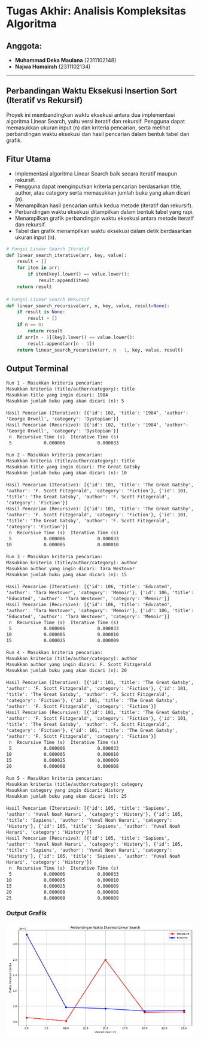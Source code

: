 # Tugas Akhir: Analisis Kompleksitas Algoritma

## Anggota:
- **Muhammad Deka Maulana** (2311102148)
- **Najwa Humairah** (2311102134)

---

## Perbandingan Waktu Eksekusi Insertion Sort (Iteratif vs Rekursif)

Proyek ini membandingkan waktu eksekusi antara dua implementasi algoritma Linear Search, yaitu versi iteratif dan rekursif. Pengguna dapat memasukkan ukuran input (n) dan kriteria pencarian, serta melihat perbandingan waktu eksekusi dan hasil pencarian dalam bentuk tabel dan grafik.

## Fitur Utama
- Implementasi algoritma Linear Search baik secara iteratif maupun rekursif.
- Pengguna dapat menginputkan kriteria pencarian berdasarkan title, author, atau category serta memasukkan jumlah buku yang akan dicari (n).
- Menampilkan hasil pencarian untuk kedua metode (iteratif dan rekursif).
- Perbandingan waktu eksekusi ditampilkan dalam bentuk tabel yang rapi.
- Menampilkan grafik perbandingan waktu eksekusi antara metode iteratif dan rekursif.
- Tabel dan grafik menampilkan waktu eksekusi dalam detik berdasarkan ukuran input (n).


```python
# Fungsi Linear Search Iteratif
def linear_search_iterative(arr, key, value):
    result = []
    for item in arr:
        if item[key].lower() == value.lower():
            result.append(item)
    return result

# Fungsi Linear Search Rekursif
def linear_search_recursive(arr, n, key, value, result=None):
    if result is None:
        result = []
    if n == 0:
        return result
    if arr[n - 1][key].lower() == value.lower():
        result.append(arr[n - 1])
    return linear_search_recursive(arr, n - 1, key, value, result)
```

## Output Terminal

```plaintext
Run 1 - Masukkan kriteria pencarian:
Masukkan kriteria (title/author/category): title
Masukkan title yang ingin dicari: 1984
Masukkan jumlah buku yang akan dicari (n): 5

Hasil Pencarian (Iterative): [{'id': 102, 'title': '1984', 'author': 'George Orwell', 'category': 'Dystopian'}]
Hasil Pencarian (Recursive): [{'id': 102, 'title': '1984', 'author': 'George Orwell', 'category': 'Dystopian'}]
 n  Recursive Time (s)  Iterative Time (s)
 5            0.000006            0.000033

Run 2 - Masukkan kriteria pencarian:
Masukkan kriteria (title/author/category): title
Masukkan title yang ingin dicari: The Great Gatsby
Masukkan jumlah buku yang akan dicari (n): 10

Hasil Pencarian (Iterative): [{'id': 101, 'title': 'The Great Gatsby', 'author': 'F. Scott Fitzgerald', 'category': 'Fiction'}, {'id': 101, 'title': 'The Great Gatsby', 'author': 'F. Scott Fitzgerald', 'category': 'Fiction'}]
Hasil Pencarian (Recursive): [{'id': 101, 'title': 'The Great Gatsby', 'author': 'F. Scott Fitzgerald', 'category': 'Fiction'}, {'id': 101, 'title': 'The Great Gatsby', 'author': 'F. Scott Fitzgerald', 'category': 'Fiction'}]
 n  Recursive Time (s)  Iterative Time (s)
 5            0.000006            0.000033
10            0.000005            0.000010

Run 3 - Masukkan kriteria pencarian:
Masukkan kriteria (title/author/category): author
Masukkan author yang ingin dicari: Tara Westover
Masukkan jumlah buku yang akan dicari (n): 15

Hasil Pencarian (Iterative): [{'id': 106, 'title': 'Educated', 'author': 'Tara Westover', 'category': 'Memoir'}, {'id': 106, 'title': 'Educated', 'author': 'Tara Westover', 'category': 'Memoir'}]
Hasil Pencarian (Recursive): [{'id': 106, 'title': 'Educated', 'author': 'Tara Westover', 'category': 'Memoir'}, {'id': 106, 'title': 'Educated', 'author': 'Tara Westover', 'category': 'Memoir'}]
 n  Recursive Time (s)  Iterative Time (s)
 5            0.000006            0.000033
10            0.000005            0.000010
15            0.000025            0.000009

Run 4 - Masukkan kriteria pencarian:
Masukkan kriteria (title/author/category): author
Masukkan author yang ingin dicari: F. Scott Fitzgerald
Masukkan jumlah buku yang akan dicari (n): 20

Hasil Pencarian (Iterative): [{'id': 101, 'title': 'The Great Gatsby', 'author': 'F. Scott Fitzgerald', 'category': 'Fiction'}, {'id': 101, 'title': 'The Great Gatsby', 'author': 'F. Scott Fitzgerald', 'category': 'Fiction'}, {'id': 101, 'title': 'The Great Gatsby', 'author': 'F. Scott Fitzgerald', 'category': 'Fiction'}]
Hasil Pencarian (Recursive): [{'id': 101, 'title': 'The Great Gatsby', 'author': 'F. Scott Fitzgerald', 'category': 'Fiction'}, {'id': 101, 'title': 'The Great Gatsby', 'author': 'F. Scott Fitzgerald', 'category': 'Fiction'}, {'id': 101, 'title': 'The Great Gatsby', 'author': 'F. Scott Fitzgerald', 'category': 'Fiction'}]
 n  Recursive Time (s)  Iterative Time (s)
 5            0.000006            0.000033
10            0.000005            0.000010
15            0.000025            0.000009
20            0.000008            0.000008

Run 5 - Masukkan kriteria pencarian:
Masukkan kriteria (title/author/category): category
Masukkan category yang ingin dicari: History
Masukkan jumlah buku yang akan dicari (n): 25

Hasil Pencarian (Iterative): [{'id': 105, 'title': 'Sapiens', 'author': 'Yuval Noah Harari', 'category': 'History'}, {'id': 105, 'title': 'Sapiens', 'author': 'Yuval Noah Harari', 'category': 'History'}, {'id': 105, 'title': 'Sapiens', 'author': 'Yuval Noah Harari', 'category': 'History'}]
Hasil Pencarian (Recursive): [{'id': 105, 'title': 'Sapiens', 'author': 'Yuval Noah Harari', 'category': 'History'}, {'id': 105, 'title': 'Sapiens', 'author': 'Yuval Noah Harari', 'category': 'History'}, {'id': 105, 'title': 'Sapiens', 'author': 'Yuval Noah Harari', 'category': 'History'}]
 n  Recursive Time (s)  Iterative Time (s)
 5            0.000006            0.000033
10            0.000005            0.000010
15            0.000025            0.000009
20            0.000008            0.000008
25            0.000008            0.000009
```

### Output Grafik
![OUTPUT](Grafik_AKA.png)